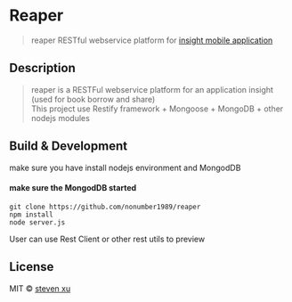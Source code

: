 #  Reaper 

> reaper RESTful webservice platform for [insight mobile application](https://github.com/nonumber1989/insight)


## Description
> reaper is a RESTFul webservice platform for an application insight (used for book borrow and share)   
> This project use Restify framework + Mongoose + MongoDB + other nodejs modules 


## Build &  Development

make sure you have install nodejs environment and MongodDB
#### make sure the MongodDB started 


    git clone https://github.com/nonumber1989/reaper
    npm install 
    node server.js
    
User can use Rest Client or other rest utils to preview 

## License

MIT © [steven xu](nonumber1989)
